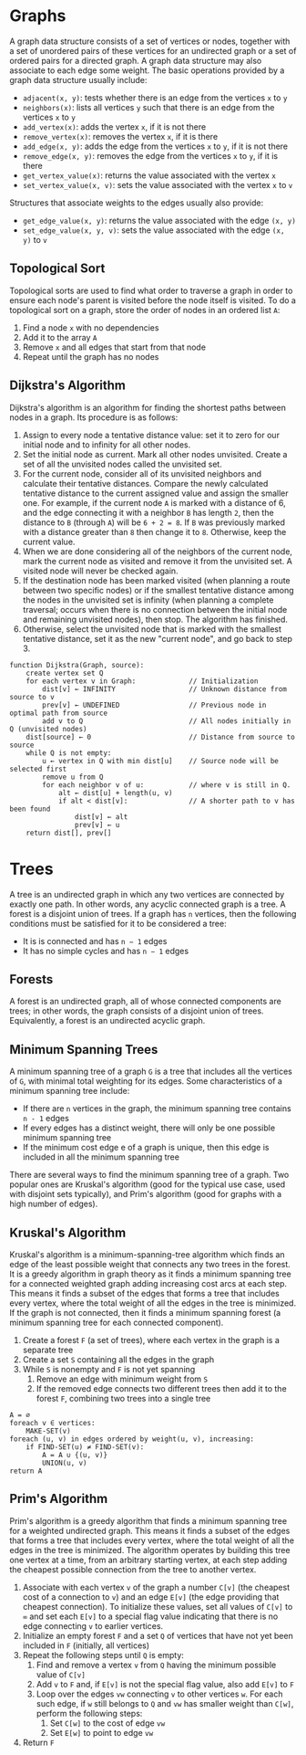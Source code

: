 Graphs
======
A graph data structure consists of a set of vertices or nodes, together with a set of unordered pairs of these vertices 
for an undirected graph or a set of ordered pairs for a directed graph. A graph data structure may also associate to 
each edge some weight.
The basic operations provided by a graph data structure usually include:

* `adjacent(x, y)`: tests whether there is an edge from the vertices `x` to `y`
* `neighbors(x)`: lists all vertices `y` such that there is an edge from the vertices `x` to `y`
* `add_vertex(x)`: adds the vertex `x`, if it is not there
* `remove_vertex(x)`: removes the vertex `x`, if it is there
* `add_edge(x, y)`: adds the edge from the vertices `x` to `y`, if it is not there
* `remove_edge(x, y)`: removes the edge from the vertices `x` to `y`, if it is there
* `get_vertex_value(x)`: returns the value associated with the vertex `x`
* `set_vertex_value(x, v)`: sets the value associated with the vertex `x` to `v`

Structures that associate weights to the edges usually also provide:

* `get_edge_value(x, y)`: returns the value associated with the edge `(x, y)`
* `set_edge_value(x, y, v)`: sets the value associated with the edge `(x, y)` to `v`

Topological Sort
----------------
Topological sorts are used to find what order to traverse a graph in order to ensure each node's parent is visited
before the node itself is visited. To do a topological sort on a graph, store the order of nodes in an ordered list `A`:
1. Find a node `x` with no dependencies
2. Add it to the array `A`
3. Remove `x` and all edges that start from that node
4. Repeat until the graph has no nodes

Dijkstra's Algorithm
--------------------
Dijkstra's algorithm is an algorithm for finding the shortest paths between nodes in a graph. Its procedure is as 
follows:

1. Assign to every node a tentative distance value: set it to zero for our initial node and to infinity for all other 
nodes.
2. Set the initial node as current. Mark all other nodes unvisited. Create a set of all the unvisited nodes called the 
unvisited set.
3. For the current node, consider all of its unvisited neighbors and calculate their tentative distances. Compare the 
newly calculated tentative distance to the current assigned value and assign the smaller one. For example, if the 
current node `A` is marked with a distance of 6, and the edge connecting it with a neighbor `B` has length `2`, then 
the distance to `B` (through `A`) will be `6 + 2 = 8`. If `B` was previously marked with a distance greater than `8` then 
change it to `8`. Otherwise, keep the current value.
4. When we are done considering all of the neighbors of the current node, mark the current node as visited and remove 
it from the unvisited set. A visited node will never be checked again.
5. If the destination node has been marked visited (when planning a route between two specific nodes) or if the 
smallest tentative distance among the nodes in the unvisited set is infinity (when planning a complete traversal; 
occurs when there is no connection between the initial node and remaining unvisited nodes), then stop. The algorithm 
has finished.
6. Otherwise, select the unvisited node that is marked with the smallest tentative distance, set it as the new
"current node", and go back to step 3.

```
function Dijkstra(Graph, source):
    create vertex set Q
    for each vertex v in Graph:             // Initialization
        dist[v] ← INFINITY                  // Unknown distance from source to v
        prev[v] ← UNDEFINED                 // Previous node in optimal path from source
        add v to Q                          // All nodes initially in Q (unvisited nodes)
    dist[source] ← 0                        // Distance from source to source
    while Q is not empty:
        u ← vertex in Q with min dist[u]    // Source node will be selected first
        remove u from Q 
        for each neighbor v of u:           // where v is still in Q.
            alt ← dist[u] + length(u, v)
            if alt < dist[v]:               // A shorter path to v has been found
                dist[v] ← alt 
                prev[v] ← u 
    return dist[], prev[]
```

Trees
=====
A tree is an undirected graph in which any two vertices are connected by exactly one path. In other words, any acyclic 
connected graph is a tree. A forest is a disjoint union of trees.
If a graph has `n` vertices, then the following conditions must be satisfied for it to be considered a tree:

* It is is connected and has `n − 1` edges
* It has no simple cycles and has `n − 1` edges

Forests
-------
A forest is an undirected graph, all of whose connected components are trees; in other words, the graph consists of a 
disjoint union of trees. Equivalently, a forest is an undirected acyclic graph.

Minimum Spanning Trees
----------------------
A minimum spanning tree of a graph `G` is a tree that includes all the vertices of `G`, with minimal total weighting
for its edges. Some characteristics of a minimum spanning tree include:

* If there are `n` vertices in the graph, the minimum spanning tree contains `n - 1` edges
* If every edges has a distinct weight, there will only be one possible minimum spanning tree
* If the minimum cost edge e of a graph is unique, then this edge is included in all the minimum spanning tree

There are several ways to find the minimum spanning tree of a graph. Two popular ones are Kruskal's algorithm (good 
for the typical use case, used with disjoint sets typically), and Prim's algorithm (good for graphs with a high number
of edges).

Kruskal's Algorithm
-------------------
Kruskal's algorithm is a minimum-spanning-tree algorithm which finds an edge of the least possible weight that connects
any two trees in the forest. It is a greedy algorithm in graph theory as it finds a minimum spanning tree for a 
connected weighted graph adding increasing cost arcs at each step. This means it finds a subset of the edges that 
forms a tree that includes every vertex, where the total weight of all the edges in the tree is minimized. If the graph
is not connected, then it finds a minimum spanning forest (a minimum spanning tree for each connected component).

1. Create a forest `F` (a set of trees), where each vertex in the graph is a separate tree
2. Create a set `S` containing all the edges in the graph
3. While `S` is nonempty and `F` is not yet spanning
    1. Remove an edge with minimum weight from `S`
    2. If the removed edge connects two different trees then add it to the forest `F`, combining two trees into a 
    single tree
```
A = ∅
foreach v ∈ vertices:
    MAKE-SET(v)
foreach (u, v) in edges ordered by weight(u, v), increasing:
    if FIND-SET(u) ≠ FIND-SET(v):
        A = A ∪ {(u, v)}
        UNION(u, v)
return A
```
    
Prim's Algorithm
----------------
Prim's algorithm is a greedy algorithm that finds a minimum spanning tree for a weighted undirected graph. This means
it finds a subset of the edges that forms a tree that includes every vertex, where the total weight of all the edges in
the tree is minimized. The algorithm operates by building this tree one vertex at a time, from an arbitrary starting 
vertex, at each step adding the cheapest possible connection from the tree to another vertex.

1. Associate with each vertex `v` of the graph a number `C[v]` (the cheapest cost of a connection to `v`) and an edge 
`E[v]` (the edge providing that cheapest connection). To initialize these values, set all values of `C[v]` to `∞` and 
set each `E[v]` to a special flag value indicating that there is no edge connecting `v` to earlier vertices.
2. Initialize an empty forest `F` and a set `Q` of vertices that have not yet been included in `F` (initially, all 
vertices)
3. Repeat the following steps until `Q` is empty:
    1. Find and remove a vertex `v` from `Q` having the minimum possible value of `C[v]`
    2. Add `v` to `F` and, if `E[v]` is not the special flag value, also add `E[v]` to `F`
    3. Loop over the edges `vw` connecting `v` to other vertices `w`. For each such edge, if `w` still belongs to `Q` 
    and `vw` has smaller weight than `C[w]`, perform the following steps:
        1. Set `C[w]` to the cost of edge `vw`
        2. Set `E[w]` to point to edge `vw`
4. Return `F`